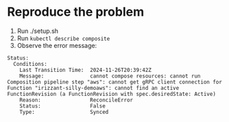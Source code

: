 # Reproduce the problem

1. Run ./setup.sh
1. Run `kubectl describe composite`
1. Observe the error message:
```
Status:
  Conditions:
    Last Transition Time:  2024-11-26T20:39:42Z
    Message:               cannot compose resources: cannot run Composition pipeline step "aws": cannot get gRPC client connection for Function "irizzant-silly-demoaws": cannot find an active FunctionRevision (a FunctionRevision with spec.desiredState: Active)
    Reason:                ReconcileError
    Status:                False
    Type:                  Synced
```